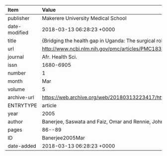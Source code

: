 | Item          | Value                                                                                              |
|:--------------|:---------------------------------------------------------------------------------------------------|
| publisher     | Makerere University Medical School                                                                 |
| date-modified | 2018-03-13 06:28:23 +0000                                                                          |
| title         | {Bridging the health gap in Uganda: The surgical role of the clinical officer}                     |
| url           | http://www.ncbi.nlm.nih.gov/pmc/articles/PMC1831898                                                |
| journal       | Afr. Health Sci.                                                                                   |
| issn          | 1680-6905                                                                                          |
| number        | 1                                                                                                  |
| month         | Mar                                                                                                |
| volume        | 5                                                                                                  |
| archive-url   | https://web.archive.org/web/20180313223417/https://www.ncbi.nlm.nih.gov/pmc/articles/PMC1831898/   |
| ENTRYTYPE     | article                                                                                            |
| year          | 2005                                                                                               |
| author        | Banerjee, Saswata and Faiz, Omar and Rennie, John Aubery and Balyejjusa, Jaffer and Walsh, Michael |
| pages         | 86--89                                                                                             |
| ID            | Banerjee2005Mar                                                                                    |
| date-added    | 2018-03-13 06:28:23 +0000                                                                          |